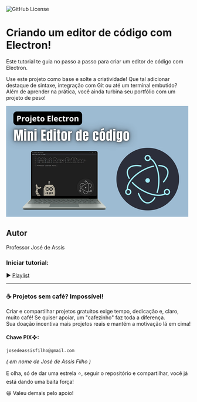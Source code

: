 ![GitHub License](https://img.shields.io/github/license/professorjosedeassis/mini-dev-editor)

# Criando um editor de código com Electron!

Este tutorial te guia no passo a passo para criar um editor de código com Electron.

Use este projeto como base e solte a criatividade! Que tal adicionar destaque de sintaxe, integração com Git ou até um terminal embutido? Além de aprender na prática, você ainda turbina seu portfólio com um projeto de peso! 

![minidev](electronJS.png)
## Autor
Professor José de Assis
### Iniciar tutorial:
▶️ [Playlist](https://www.youtube.com/playlist?list=PLbEOwbQR9lqwBaRLbc0icG5ajvrFgaKqi)

<hr>

### ☕ Projetos sem café? Impossível!
Criar e compartilhar projetos gratuitos exige tempo, dedicação e, claro, muito café! Se quiser apoiar, um "cafezinho" faz toda a diferença. <br>Sua doação incentiva mais projetos reais e mantém a motivação lá em cima!
#### Chave PIX❖:
~~~txt
josedeassisfilho@gmail.com
~~~
*( em nome de José de Assis Filho )*

E olha, só de dar uma estrela ⭐, seguir o repositório e compartilhar, você já está dando uma baita força!

😃 Valeu demais pelo apoio!

